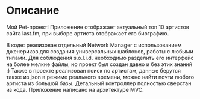 # Описание

Мой Pet-проект! Приложение отображает актуальный топ 10 артистов сайта last.fm, при выборе артиста отображает его биографию.

В коде: реализован отдельный Network Manager с использованием дженериков для создания универсальных шаблонов, работы с любыми типами. Для соблюдения s.o.l.i.d. 
необходимо разделить его интерфейс на более мелкие файлы, но проект был создан давно и без этих знаний :) Также в проекте реализован поиск по артистам, данные 
берутся также из json в режиме реального времени, можно найти почти любого артиста из большой базы. Детальный контроллер полностью сверстан из кода. 
Приложение написано на архитектуре MVC.
